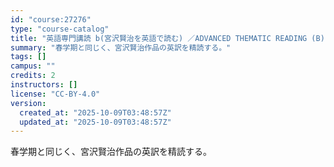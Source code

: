 ```yaml
---
id: "course:27276"
type: "course-catalog"
title: "英語専門講読 b(宮沢賢治を英語で読む) ／ADVANCED THEMATIC READING (B)"
summary: "春学期と同じく、宮沢賢治作品の英訳を精読する。"
tags: []
campus: ""
credits: 2
instructors: []
license: "CC-BY-4.0"
version:
  created_at: "2025-10-09T03:48:57Z"
  updated_at: "2025-10-09T03:48:57Z"
---
```

春学期と同じく、宮沢賢治作品の英訳を精読する。
